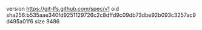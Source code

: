 version https://git-lfs.github.com/spec/v1
oid sha256:b535aae340fd9251129726c2c8dffd9c09db73dbe92b093c3257ac9d495a01f6
size 9486
